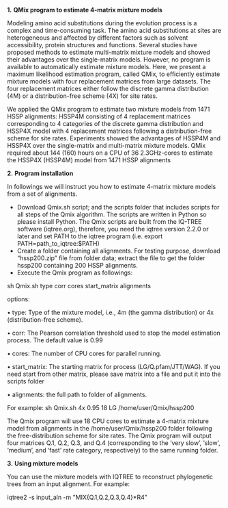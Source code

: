 **1.**	**QMix program to estimate 4-matrix mixture models**

Modeling amino acid substitutions during the evolution process is a complex and time-consuming task. The amino acid substitutions at sites are heterogeneous and affected by different factors such as solvent accessibility, protein structures and functions. Several studies have proposed methods to estimate multi-matrix mixture models and showed their advantages over the single-matrix models. However, no program is available to automatically estimate mixture models.  Here, we present a maximum likelihood estimation program, called QMix, to efficiently estimate mixture models with four replacement matrices from large datasets. The four replacement matrices either follow the discrete gamma distribution (4M) or a distribution-free scheme (4X) for site rates. 

We applied the QMix program to estimate two mixture models from 1471 HSSP alignments: HSSP4M consisting of 4 replacement matrices corresponding to 4 categories of the discrete gamma distribution and HSSP4X model with 4 replacement matrices following a distribution-free scheme for site rates. Experiments showed the advantages of HSSP4M and HSSP4X over the single-matrix and multi-matrix mixture models. QMix required about 144 (160) hours on a CPU of 36 2.3GHz-cores to estimate the HSSP4X (HSSP4M) model from 1471 HSSP alignments

**2.**	**Program installation**

In followings we will instruct you how to estimate 4-matrix mixture models from a set of alignments.

-	Download Qmix.sh script; and the scripts folder that includes scripts for all steps of the Qmix algorithm. The scripts are written in Python so please install Python. The Qmix scripts are built from the IQ-TREE software (iqtree.org), therefore, you need the iqtree version 2.2.0 or later and set PATH to the iqtree program (i.e. export PATH=path_to_iqtree:$PATH)
-	Create a folder containing all alignments. For testing purpose, download “hssp200.zip” file from folder data; extract the file to get the folder hssp200 containing 200 HSSP alignments. 
-	Execute the Qmix program as followings:

  sh Qmix.sh type corr cores start_matrix alignments

options:

•	type: Type of the mixture model, i.e., 4m (the gamma distribution) or 4x (distribution-free scheme).

•	corr: The Pearson correlation threshold used to stop the model estimation process. The default value is 0.99

•	cores: The number of CPU cores for parallel running.

•	start_matrix: The starting matrix for process (LG/Q.pfam/JTT/WAG). If you need start from other matrix, please save matrix into a file and put it into the scripts folder

•	alignments: the full path to folder of alignments.

  For example: sh Qmix.sh 4x 0.95 18 LG /home/user/Qmix/hssp200

The Qmix program will use 18 CPU cores to estimate a 4-matrix mixture model from alignments in the /home/user/Qmix/hssp200 folder following the free-distribution scheme for site rates. The Qmix program will output four matrices Q.1, Q.2, Q.3, and Q.4 (corresponding to the ‘very slow’, ‘slow’, ‘medium’, and ‘fast’ rate category, respectively) to the same running folder. 

**3.**	**Using mixture models**

You can use the mixture models with IQTREE to reconstruct phylogenetic trees from an input alignment. For example:

  iqtree2 -s input_aln -m "MIX{Q.1,Q.2,Q.3,Q.4}*R4"

